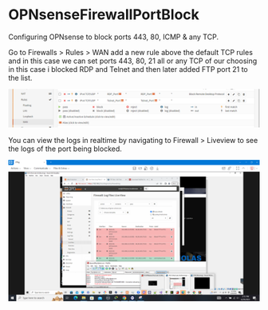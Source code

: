 # OPNsenseFirewallPortBlock
Configuring OPNsense to block ports 443, 80, ICMP &amp; any TCP.

Go to Firewalls > Rules > WAN add a new rule above the default TCP rules and in this case we can set ports 443, 80, 21 all or any TCP of our choosing in this case i blocked RDP and Telnet and then later added FTP port 21 to the list.

![Screenshot](https://github.com/jasnnh/OPNsenseFirewallPortBlock/blob/main/image6.png)

You can view the logs in realtime by navigating to Firewall > Liveview to see the logs of the port being blocked.

![Screenshot](https://github.com/jasnnh/OPNsenseFirewallPortBlock/blob/main/image5.png)

